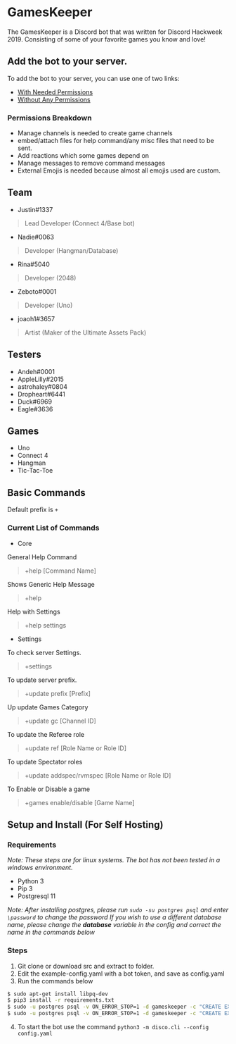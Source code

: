 # GamesKeeper
The GamesKeeper is a Discord bot that was written for Discord Hackweek 2019. Consisting of some of your favorite games you know and love!

## Add the bot to your server.
To add the bot to your server, you can use one of two links:
* [With Needed Permissions](https://discordapp.com/oauth2/authorize?client_id=594004184018190337&scope=bot&permissions=322640)
* [Without Any Permissions](https://discordapp.com/oauth2/authorize?client_id=594004184018190337&scope=bot&permissions=0)

### Permissions Breakdown
- Manage channels is needed to create game channels
- embed/attach files for help command/any misc files that need to be sent.
- Add reactions which some games depend on
- Manage messages to remove command messages
- External Emojis is needed because almost all emojis used are custom.

## Team
* Justin#1337
> Lead Developer (Connect 4/Base bot)
* Nadie#0063
> Developer (Hangman/Database)
* Rina#5040
> Developer (2048)
* Zeboto#0001
> Developer (Uno)
* joaoh1#3657
> Artist (Maker of the Ultimate Assets Pack)

## Testers

* Andeh#0001
* AppleLilly#2015
* astrohaley#0804
* Dropheart#6441
* Duck#6969
* Eagle#3636

## Games

* Uno
* Connect 4
* Hangman
* Tic-Tac-Toe

## Basic Commands

Default prefix is `+`

### Current List of Commands

* Core

General Help Command
> +help [Command Name]

Shows Generic Help Message
> +help

Help with Settings
> +help settings

* Settings

To check server Settings.
> +settings 

To update server prefix.
> +update prefix [Prefix]

Up update Games Category
> +update gc [Channel ID]

To update the Referee role
> +update ref [Role Name or Role ID]

To update Spectator roles
> +update addspec/rvmspec [Role Name or Role ID]

To Enable or Disable a game
> +games enable/disable [Game Name]

## Setup and Install (For Self Hosting)

### Requirements
*Note: These steps are for linux systems. The bot has not been tested in a windows environment.*

* Python 3
* Pip 3
* Postgresql 11

*Note:* 
*After installing postgres, please run `sudo -su postgres psql` and enter `\password` to change the password*
*If you wish to use a different database name, please change the **database** variable in the config and correct the name in the commands below*

### Steps

1. Git clone or download src and extract to folder.
2. Edit the example-config.yaml with a bot token, and save as config.yaml
3. Run the commands below

```sh
$ sudo apt-get install libpq-dev
$ pip3 install -r requirements.txt
$ sudo -u postgres psql -v ON_ERROR_STOP=1 -d gameskeeper -c "CREATE EXTENSION hstore;"
$ sudo -u postgres psql -v ON_ERROR_STOP=1 -d gameskeeper -c "CREATE EXTENSION pg_trgm;"
```

4. To start the bot use the command `python3 -m disco.cli --config config.yaml`